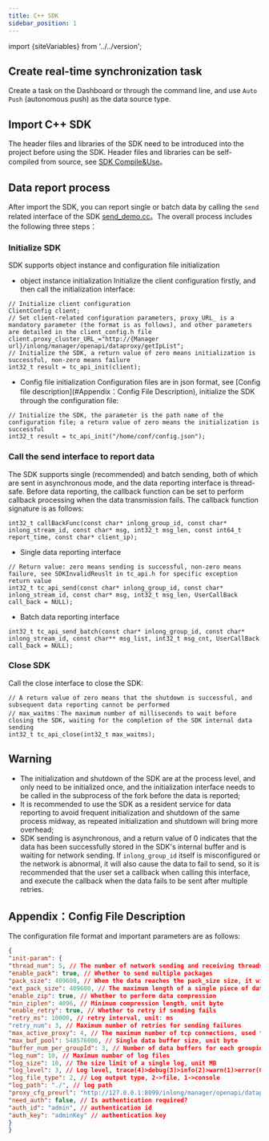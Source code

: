 ```yaml
---
title: C++ SDK
sidebar_position: 1
---
```


import {siteVariables} from '../../version';

## Create real-time synchronization task
Create a task on the Dashboard or through the command line, and use `Auto Push` (autonomous push) as the data source type.

## Import C++ SDK
The header files and libraries of the SDK need to be introduced into the project before using the SDK. Header files and libraries can be self-compiled from source, see [SDK Compile&Use](https://github.com/apache/inlong/tree/master/inlong-sdk/dataproxy-sdk-twins/dataproxy-sdk-cpp)。

## Data report process
After import the SDK, you can report single or batch data by calling the `send` related interface of the SDK [send_demo.cc](https://github.com/apache/inlong/blob/master/inlong-sdk/dataproxy-sdk-twins/dataproxy-sdk-cpp/release/demo/send_demo.cc)。The overall process includes the following three steps：

### Initialize SDK
SDK supports object instance and configuration file initialization
- object instance initialization
  Initialize the client configuration firstly, and then call the initialization interface:
``` 
// Initialize client configuration
ClientConfig client;
// Set client-related configuration parameters, proxy_URL_ is a mandatory parameter (the format is as follows), and other parameters are detailed in the client_config.h file
client.proxy_cluster_URL_="http://{Manager url}/inlong/manager/openapi/dataproxy/getIpList";
// Initialize the SDK, a return value of zero means initialization is successful, non-zero means failure
int32_t result = tc_api_init(client);
```

- Config file initialization
  Configuration files are in json format, see [Config file description](#Appendix：Config File Description), initialize the SDK through the configuration file:
```
// Initialize the SDK, the parameter is the path name of the configuration file; a return value of zero means the initialization is successful
int32_t result = tc_api_init("/home/conf/config.json");
```

### Call the send interface to report data
The SDK supports single (recommended) and batch sending, both of which are sent in asynchronous mode, and the data reporting interface is thread-safe. Before data reporting, the callback function can be set to perform callback processing when the data transmission fails. The callback function signature is as follows:
```
int32_t callBackFunc(const char* inlong_group_id, const char* inlong_stream_id, const char* msg, int32_t msg_len, const int64_t report_time, const char* client_ip);
```

- Single data reporting interface
```
// Return value: zero means sending is successful, non-zero means failure, see SDKInvalidReuslt in tc_api.h for specific exception return value
int32_t tc_api_send(const char* inlong_group_id, const char* inlong_stream_id, const char* msg, int32_t msg_len, UserCallBack call_back = NULL);
```

- Batch data reporting interface
```
int32_t tc_api_send_batch(const char* inlong_group_id, const char* inlong_stream_id, const char** msg_list, int32_t msg_cnt, UserCallBack call_back = NULL);
```

### Close SDK
Call the close interface to close the SDK:
```
// A return value of zero means that the shutdown is successful, and subsequent data reporting cannot be performed
// max_waitms：The maximum number of milliseconds to wait before closing the SDK, waiting for the completion of the SDK internal data sending
int32_t tc_api_close(int32_t max_waitms);
```

## Warning
- The initialization and shutdown of the SDK are at the process level, and only need to be initialized once, and the initialization interface needs to be called in the subprocess of the fork before the data is reported;
- It is recommended to use the SDK as a resident service for data reporting to avoid frequent initialization and shutdown of the same process midway, as repeated initialization and shutdown will bring more overhead;
- SDK sending is asynchronous, and a return value of 0 indicates that the data has been successfully stored in the SDK's internal buffer and is waiting for network sending. If `inlong_group_id` itself is misconfigured or the network is abnormal, it will also cause the data to fail to send, so it is recommended that the user set a callback when calling this interface, and execute the callback when the data fails to be sent after multiple retries.

## Appendix：Config File Description
The configuration file format and important parameters are as follows:
```json
{
"init-param": {
"thread_num": 5, // The number of network sending and receiving threads
"enable_pack": true, // Whether to send multiple packages
"pack_size": 409600, // When the data reaches the pack_size size, it will be packaged and sent, unit byte
"ext_pack_size": 409600, // The maximum length of a single piece of data, unit byte
"enable_zip": true, // Whether to perform data compression
"min_ziplen": 4096, // Minimum compression length, unit byte
"enable_retry": true, // Whether to retry if sending fails
"retry_ms": 10000, // retry interval, unit: ms
"retry_num": 3, // Maximum number of retries for sending failures
"max_active_proxy": 4, // The maximum number of tcp connections, used for sending and receiving network data
"max_buf_pool": 548576000, // Single data buffer size, unit byte
"buffer_num_per_groupId": 3, // Number of data buffers for each groupid
"log_num": 10, // Maximum number of log files
"log_size": 10, // The size limit of a single log, unit MB
"log_level": 3, // Log level, trace(4)>debug(3)>info(2)>warn(1)>error(0)
"log_file_type": 2, // Log output type, 2->file, 1->console
"log_path": "./", // log path
"proxy_cfg_preurl": "http://127.0.0.1:8099/inlong/manager/openapi/dataproxy/getIpList", // Visit the URL of the manager
"need_auth": false, // Is authentication required?
"auth_id": "admin", // authentication id
"auth_key": "adminKey" // authentication key
}
}
```